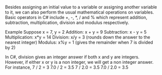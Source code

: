 Besides assigning an initial value to a variable or assigning another variable to it, we can also perform the usual mathematical operations on variables. Basic operators in C# include +, -, *, / and % which represent addition, subtraction, multiplication, division and modulus respectively.

Example 
Suppose x = 7, y = 2 
Addition: x + y = 9 
Subtraction: x - y = 5 
Multiplication: x*y = 14 
Division: x/y = 3 (rounds down the answer to the nearest integer) 
Modulus: x%y = 1 (gives the remainder when 7 is divided by 2) 

In C#, division gives an integer answer if both x and y are integers. However, if either x or y is a non integer, we will get a non integer answer. 
For instance,
7 / 2 = 3 
7.0 / 2 = 3.5 
7 / 2.0 = 3.5 
7.0 / 2.0 = 3.5
